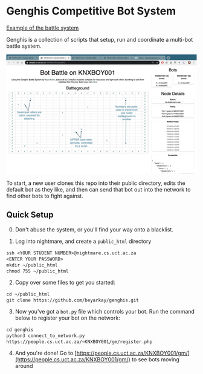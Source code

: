 # Genghis Competitive Bot System
[Example of the battle system](https://people.cs.uct.ac.za/~KNXBOY001/genghis/)

Genghis is a collection of scripts that setup, run and coordinate a multi-bot battle system.

![](battle.png)

To start, a new user clones this repo into their public directory, edits the default bot as 
they like, and then can send that bot out into the network to find other bots to fight against.

## Quick Setup

0. Don't abuse the system, or you'll find your way onto a blacklist.

1. Log into nightmare, and create a `public_html` directory
```
ssh <YOUR STUDENT NUMBER>@nightmare.cs.uct.ac.za
<ENTER YOUR PASSWORD>
mkdir ~/public_html
chmod 755 ~/public_html 
```
2. Copy over some files to get you started:
```
cd ~/public_html
git clone https://github.com/beyarkay/genghis.git
```

3. Now you've got a `bot.py` file which controls your bot. Run the command below to register your bot on the network:
```
cd genghis
python3 connect_to_network.py https://people.cs.uct.ac.za/~KNXBOY001/gm/register.php
```

4. And you're done! Go to [https://people.cs.uct.ac.za/KNXBOY001/gm/](https://people.cs.uct.ac.za/KNXBOY001/gm/) to see bots moving around

